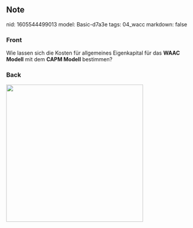 ## Note
nid: 1605544499013
model: Basic-d7a3e
tags: 04_wacc
markdown: false

### Front
<p>Wie lassen sich die Kosten für allgemeines Eigenkapital für das
<b>WAAC Modell</b> mit dem <b>CAPM Modell</b> bestimmen?

### Back
<p><img src="12pRC5QYbAFAw1fAZ4xR.png" style="width: 366px;">
